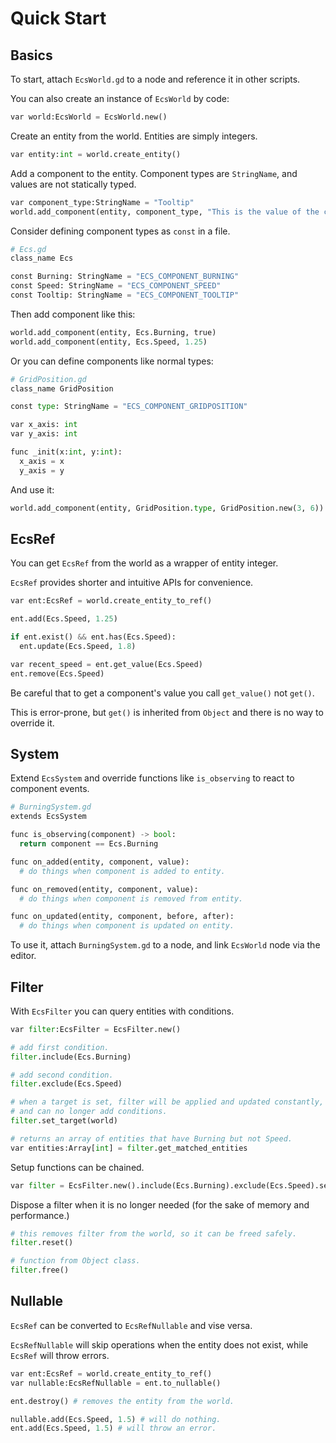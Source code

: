# Quick Start
## Basics

To start, attach `EcsWorld.gd` to a node and reference it in other scripts.

You can also create an instance of `EcsWorld` by code:
```python
var world:EcsWorld = EcsWorld.new()
```

Create an entity from the world. Entities are simply integers.
```python
var entity:int = world.create_entity()
```

Add a component to the entity. Component types are `StringName`, and values are not statically typed.
```python
var component_type:StringName = "Tooltip"
world.add_component(entity, component_type, "This is the value of the component.")
```

Consider defining component types as `const` in a file.
```python
# Ecs.gd
class_name Ecs

const Burning: StringName = "ECS_COMPONENT_BURNING"
const Speed: StringName = "ECS_COMPONENT_SPEED"
const Tooltip: StringName = "ECS_COMPONENT_TOOLTIP"
```

Then add component like this:
```python
world.add_component(entity, Ecs.Burning, true)
world.add_component(entity, Ecs.Speed, 1.25)
```

Or you can define components like normal types:
```python
# GridPosition.gd
class_name GridPosition

const type: StringName = "ECS_COMPONENT_GRIDPOSITION"

var x_axis: int
var y_axis: int

func _init(x:int, y:int):
  x_axis = x
  y_axis = y
```
And use it:
```python
world.add_component(entity, GridPosition.type, GridPosition.new(3, 6))
```
## EcsRef
You can get `EcsRef` from the world as a wrapper of entity integer.

`EcsRef` provides shorter and intuitive APIs for convenience.
```python
var ent:EcsRef = world.create_entity_to_ref()

ent.add(Ecs.Speed, 1.25)

if ent.exist() && ent.has(Ecs.Speed):
  ent.update(Ecs.Speed, 1.8)

var recent_speed = ent.get_value(Ecs.Speed) 
ent.remove(Ecs.Speed)
```
Be careful that to get a component's value you call `get_value()` not `get()`.

This is error-prone, but `get()` is inherited from `Object` and there is no way to override it.

## System
Extend `EcsSystem` and override functions like `is_observing` to react to component events. 
```python
# BurningSystem.gd
extends EcsSystem

func is_observing(component) -> bool:
  return component == Ecs.Burning

func on_added(entity, component, value):
  # do things when component is added to entity.

func on_removed(entity, component, value):
  # do things when component is removed from entity.

func on_updated(entity, component, before, after):
  # do things when component is updated on entity.

```
To use it, attach `BurningSystem.gd` to a node, and link `EcsWorld` node via the editor.


## Filter
With `EcsFilter` you can query entities with conditions.
```python
var filter:EcsFilter = EcsFilter.new()

# add first condition.
filter.include(Ecs.Burning)

# add second condition.
filter.exclude(Ecs.Speed)

# when a target is set, filter will be applied and updated constantly,
# and can no longer add conditions.
filter.set_target(world)

# returns an array of entities that have Burning but not Speed.
var entities:Array[int] = filter.get_matched_entities
```

Setup functions can be chained.
```python
var filter = EcsFilter.new().include(Ecs.Burning).exclude(Ecs.Speed).set_target(world)
```

Dispose a filter when it is no longer needed (for the sake of memory and performance.)
```python
# this removes filter from the world, so it can be freed safely.
filter.reset()

# function from Object class.
filter.free()
```
## Nullable
`EcsRef` can be converted to `EcsRefNullable` and vise versa.

`EcsRefNullable` will skip operations when the entity does not exist, while `EcsRef` will throw errors.
```python
var ent:EcsRef = world.create_entity_to_ref()
var nullable:EcsRefNullable = ent.to_nullable()

ent.destroy() # removes the entity from the world.

nullable.add(Ecs.Speed, 1.5) # will do nothing.
ent.add(Ecs.Speed, 1.5) # will throw an error.
```
